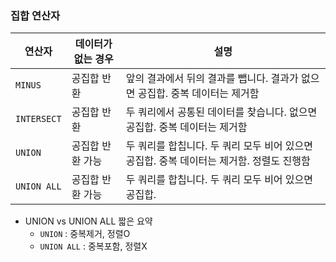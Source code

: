 ### 집합 연산자

| 연산자      | 데이터가 없는 경우  | 설명                                                                 |
|-------------|---------------------|----------------------------------------------------------------------|
| `MINUS`       | 공집합 반환        | 앞의 결과에서 뒤의 결과를 뺍니다. 결과가 없으면 공집합. 중복 데이터는 제거함 |
| `INTERSECT`   | 공집합 반환        | 두 쿼리에서 공통된 데이터를 찾습니다. 없으면 공집합. 중복 데이터는 제거함 |
| `UNION`       | 공집합 반환 가능   | 두 쿼리를 합칩니다. 두 쿼리 모두 비어 있으면 공집합. 중복 데이터는 제거함. 정렬도 진행함 |
| `UNION ALL`   | 공집합 반환 가능   | 두 쿼리를 합칩니다. 두 쿼리 모두 비어 있으면 공집합.                        |

- UNION vs UNION ALL 짧은 요약
  - `UNION` : 중복제거, 정렬O
  - `UNION ALL` : 중복포함, 정렬X